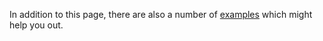 
In addition to this page, there are also a number of [examples](https://github.com/zircote/swagger-php/tree/master/Examples#readme) which might help you out.
